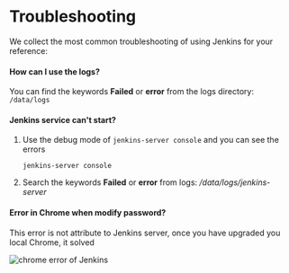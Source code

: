 # Troubleshooting

We collect the most common troubleshooting of using Jenkins for your reference:

#### How can I use the logs?

You can find the keywords **Failed** or **error** from the logs directory: `/data/logs`

#### Jenkins service can't start?

1. Use the debug mode of `jenkins-server console` and you can see the errors
   ```
   jenkins-server console
   ```
2. Search the keywords **Failed** or **error** from logs: */data/logs/jenkins-server*

#### Error in Chrome when modify password?

This error is not attribute to Jenkins server, once you have upgraded you local Chrome, it solved

![chrome error of Jenkins](https://libs.websoft9.com/Websoft9/DocsPicture/zh/jenkins/jenkins-chromeerror-websoft9.png)